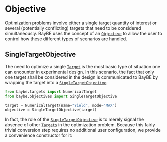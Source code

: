 # Objective
Optimization problems involve either a single target quantity of interest or several
(potentially conflicting) targets that need to be considered simultaneously. BayBE uses
the concept of an [`Objective`]() to allow the user to
control how these different types of scenarios are handled.

## SingleTargetObjective

The need to optimize a single [`Target`]() is the most basic
type of situation one can encounter in experimental design.
In this scenario, the fact that only one target shall be considered in the design is
communicated to BayBE by wrapping the target into a
[`SingleTargetObjective`]():

```python
from baybe.targets import NumericalTarget
from baybe.objectives import SingleTargetObjective

target = NumericalTarget(name="Yield", mode="MAX")
objective = SingleTargetObjective(target)
```

In fact, the role of the
[`SingleTargetObjective`]()
is to merely signal the absence of other [`Targets`]()
in the optimization problem.
Because this fairly trivial conversion step requires no additional user configuration,
we provide a convenience constructor for it: